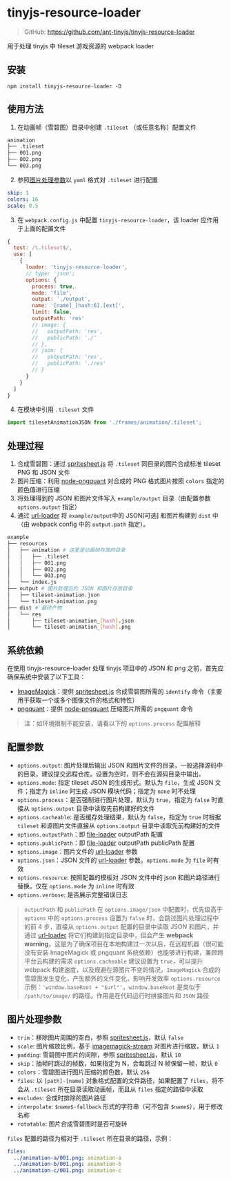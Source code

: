 # tinyjs-resource-loader

> GitHub: https://github.com/ant-tinyjs/tinyjs-resource-loader

用于处理 tinyjs 中 tileset 游戏资源的 webpack loader

## 安装
`npm install tinyjs-resource-loader -D`

## 使用方法
1. 在动画帧（雪碧图）目录中创建 `.tileset` （或任意名称）配置文件
```bash
animation
├── .tileset
├── 001.png
├── 002.png
└── 003.png
```
2. 参照[图片处理参数](#图片处理参数)以 `yaml` 格式对 `.tileset` 进行配置
```yaml
skip: 1
colors: 16
scale: 0.5
```
3. 在 `webpack.config.js` 中配置 `tinyjs-resource-loader`，该 loader 应作用于上面的配置文件
```javascript
{
  test: /\.tileset$/,
  use: [
    {
      loader: 'tinyjs-resource-loader',
      // type: 'json';
      options: {
        process: true,
        mode: 'file',
        output: './output',
        name: '[name]_[hash:6].[ext]',
        limit: false,
        outputPath: 'res'
        // image: {
        //   outputPath: 'res',
        //   publicPath: './'
        // },
        // json: {
        //   outputPath: 'res',
        //   publicPath: './res'
        // }
      }
    }
  ]
}
```
4. 在模块中引用 `.tileset` 文件
```javascript
import tilesetAnimationJSON from './frames/animation/.tileset';
```

## 处理过程
1. 合成雪碧图：通过 [spritesheet.js](https://github.com/krzysztof-o/spritesheet.js) 将 `.tileset` 同目录的图片合成标准 tileset PNG 和 JSON 文件
2. 图片压缩：利用 [node-pngquant](https://github.com/papandreou/node-pngquant) 对合成的 PNG 格式图片按照 `colors` 指定的颜色值进行压缩
3. 将处理得到的 JSON 和图片文件写入 `example/output` 目录（由配置参数 `options.output` 指定）
4. 通过 [url-loader](https://github.com/webpack-contrib/url-loader) 将 `example/output`中的 JSON[可选] 和图片构建到 `dist` 中（由 webpack config 中的 `output.path` 指定）。

```bash
example
├── resources
│   ├── animation # 这里是动画帧存放的目录
│   │   ├── .tileset
│   │   ├── 001.png
│   │   ├── 002.png
│   │   └── 003.png
│   └── index.js
├── output # 图片处理后的 JSON 和图片存放目录
│   ├── tileset-animation.json
│   └── tileset-animation.png
├── dist # 最终产物
│   └── res
│       ├── tileset-animation_[hash].json
│       └── tileset-animation_[hash].png
```

## 系统依赖
在使用 tinyjs-resource-loader 处理 tinyjs 项目中的 JSON 和 png 之前，首先应确保系统中安装了以下工具：
+ [ImageMagick](https://www.imagemagick.org/script/download.php)：提供 [spritesheet.js](https://github.com/krzysztof-o/spritesheet.js) 合成雪碧图所需的 `identify` 命令（主要用于获取一个或多个图像文件的格式和特性）
+ [pngquant](https://pngquant.org/)：提供 [node-pngquant](https://github.com/papandreou/node-pngquant) 压缩图片所需的 `pngquant` 命令

> 注：如环境限制不能安装，请看以下的 `options.process` 配置解释

## 配置参数
+ `options.output`: 图片处理后输出 JSON 和图片文件的目录，一般选择源码中的目录，建议提交远程仓库。设置为空时，则不会在源码目录中输出。
+ `options.mode`: 指定 tileset JSON 的生成形式。默认为 `file`，生成 JSON 文件；指定为 `inline` 时生成 JSON 模块代码；指定为 `none` 时不处理
+ `options.process`：是否强制进行图片处理，默认为 `true`，指定为 `false` 时直接从 `options.output` 目录中读取先前构建好的文件
+ `options.cacheable`: 是否缓存处理结果，默认为 `false`，指定为 `true` 时根据`tileset` 和源图片文件直接从 `options.output` 目录中读取先前构建好的文件
+ `options.outputPath`：即 [file-loader](https://github.com/webpack-contrib/file-loader) outputPath 配置
+ `options.publicPath`：即 [file-loader](https://github.com/webpack-contrib/file-loader) outputPath publicPath 配置
+ `options.image`：图片文件的 [url-loader](https://github.com/webpack-contrib/url-loader) 参数
+ `options.json`：JSON 文件的 [url-loader](https://github.com/webpack-contrib/url-loader) 参数。`options.mode` 为 `file` 时有效
+ `options.resource`: 按照配置的模板对 JSON 文件中的 json 和图片路径进行替换。仅在 `options.mode` 为 `inline` 时有效
+ `options.verbose`: 是否展示完整错误日志

> `outputPath` 和 `publicPath` 在 `options.image/json` 中配置时，优先级高于 `options` 中的
> `options.process` 设置为 `false` 时，会跳过图片处理过程中的前 4 步，直接从 `options.output` 配置的目录中读取 JSON 和图片，并通过 [url-loader](https://github.com/webpack-contrib/url-loader) 将它们构建到指定目录中，但会产生 **webpack warning**。这是为了确保项目在本地构建过一次以后，在远程机器（很可能没有安装 ImageMagick 或 pngquant 系统依赖）也能够进行构建，兼顾跨平台云构建的需求
> `options.cacheable` 建议设置为 `true`，可以提升 webpack 构建速度，以及规避在源图片不变的情况，`ImageMagick` 合成的雪碧图发生变化，产生额外的文件变化，影响开发效率
> `options.resource` 示例：`'window.baseRoot + "$url"'`，`window.baseRoot` 是类似于 `/path/to/image/` 的路径。作用是在代码运行时拼接图片和 `JSON` 路径

## 图片处理参数
+ `trim`：移除图片周围的空白，参照 [spritesheet.js](https://github.com/krzysztof-o/spritesheet.js)，默认 `false`
+ `scale`: 图片缩放比例，基于 [imagemagick-stream](https://github.com/eivindfjeldstad/imagemagick-stream) 对图片进行缩放，默认 `1`
+ `padding`: 雪碧图中图片的间隙，参照 [spritesheet.js](https://github.com/krzysztof-o/spritesheet.js)，默认 `10`
+ `skip`：抽帧时跳过的帧数，如果指定为 N，会每跳过 N 帧保留一帧，默认 `0`
+ `colors`：雪碧图进行图片压缩的颜色数，默认 `256`
+ `files`: 以 `[path]-[name]` 对象格式配置的文件路径，如果配置了 `files`，将不会从 `.tileset` 所在目录读取动画帧，而且从 `files` 指定的路径中读取
+ `excludes`: 合成时排除的图片路径
+ `interpolate`: `$name$-fallback` 形式的字符串（可不包含 `$name$`），用于修改名称
+ `rotatable`: 图片合成雪碧图时是否可旋转

`files` 配置的路径为相对于 `.tileset` 所在目录的路径，示例：
```yaml
files:
  ../animation-a/001.png: animation-a
  ../animation-b/001.png: animation-b
  ../animation-c/001.png: animation-c
```
